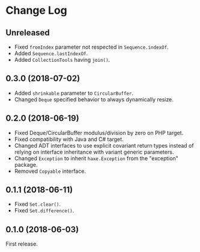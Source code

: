 Change Log
==========

Unreleased
----------

* Fixed `fromIndex` parameter not respected in `Sequence.indexOf`.
* Added `Sequence.lastIndexOf`.
* Added `CollectionTools` having `join()`.


0.3.0 (2018-07-02)
------------------

* Added `shrinkable` parameter to `CircularBuffer`.
* Changed `Deque` specified behavior to always dynamically resize.


0.2.0 (2018-06-19)
------------------

* Fixed Deque/CircularBuffer modulus/division by zero on PHP target.
* Fixed compatibility with Java and C# target.
* Changed ADT interfaces to use explicit covariant return types instead of relying on interface inheritance with variant generic parameters.
* Changed `Exception` to inherit `haxe.Exception` from the "exception" package.
* Removed `Copyable` interface.


0.1.1 (2018-06-11)
------------------

* Fixed `Set.clear()`.
* Fixed `Set.difference()`.


0.1.0 (2018-06-03)
------------------

First release.
